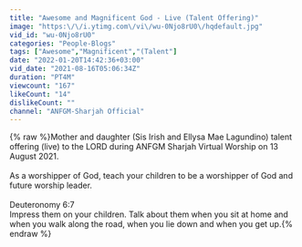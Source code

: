 ```yaml
---
title: "Awesome and Magnificent God - Live (Talent Offering)"
image: "https:\/\/i.ytimg.com\/vi\/wu-0Njo8rU0\/hqdefault.jpg"
vid_id: "wu-0Njo8rU0"
categories: "People-Blogs"
tags: ["Awesome","Magnificent","(Talent"]
date: "2022-01-20T14:42:36+03:00"
vid_date: "2021-08-16T05:06:34Z"
duration: "PT4M"
viewcount: "167"
likeCount: "14"
dislikeCount: ""
channel: "ANFGM-Sharjah Official"
---
```

{% raw %}Mother and daughter (Sis Irish and Ellysa Mae Lagundino) talent offering (live) to the LORD during ANFGM Sharjah Virtual Worship on 13 August 2021.<br /><br />As a worshipper of God, teach your children to be a worshipper of God and future worship leader. <br /><br />Deuteronomy 6:7<br />Impress them on your children. Talk about them when you sit at home and when you walk along the road, when you lie down and when you get up.{% endraw %}
